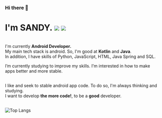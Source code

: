### Hi there 👋

<!--
**SANDY-9/SANDY-9** is a ✨ _special_ ✨ repository because its `README.md` (this file) appears on your GitHub profile.

Here are some ideas to get you started:

- 🔭 I’m currently working on ...
- 🌱 I’m currently learning ...
- 👯 I’m looking to collaborate on ...
- 🤔 I’m looking for help with ...
- 💬 Ask me about ...
- 📫 How to reach me: ...
- 😄 Pronouns: ...
- ⚡ Fun fact: ...
-->
# I'm SANDY. <a href="nnal0256@naver.com" target="_blank"><img src="https://img.shields.io/badge/Email-EA4335?style=flat-square&logo=Gmail&logoColor=white"/></a> <a href="https://sandy9.tistory.com" target="_blank"><img src="https://img.shields.io/badge/Blog-000000?style=flat-square&logo=Tistory&logoColor=white"/></a>


<br>I'm currently **Android Developer.**<br>
My main tech stack is android. So, I'm good at **Kotlin** and **Java**. <br>
In addition, I have skills of Python, JavaScript, HTML, Java Spring and SQL.


I’m currently studying to improve my skills.
I'm interested in how to make apps better and more stable. 


<br>I like and seek to stable android app code. To do so, I'm always thinking and studying.<br>
I want to develop **the more code!**, to be a **good** developer.<br><br>



![Top Langs](https://github-readme-stats.vercel.app/api/top-langs/?username=SANDY-9&layout=compact&theme=vue)
